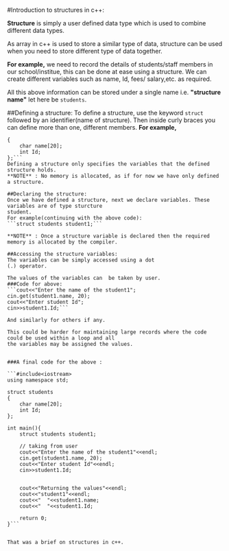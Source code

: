 #Introduction to structures in c++:

**Structure** is simply a user defined data type which is used to combine different
data types.

As array in c++ is used to store a similar type of data, structure can be used when you need to store different type of data together.

**For example,** we need to record the details of students/staff members in our school/institue, this can be done at ease using a structure. We can create different variables such as name, Id, fees/ salary,etc. as required.

All this above information can be stored under a single name i.e. **"structure name"** let 
here be ```students```.

##Defining a structure:
To define a structure, use the keyword ```struct``` followed by an identifier(name of structure).
Then inside curly braces you can define more than one, different members.
**For example,**
```struct students
{ 
    char name[20];
    int Id;
};```
Defining a structure only specifies the variables that the defined structure holds.
**NOTE** : No memory is allocated, as if for now we have only defined  a structure.

##Declaring the structure:
Once we have defined a structure, next we declare variables. These variables are of type sturcture
student.
For example(continuing with the above code):
```struct students student1;```

**NOTE** : Once a structure variable is declared then the required memory is allocated by the compiler.

##Accessing the structure variables:
The variables can be simply accessed using a dot
(.) operator.

The values of the variables can  be taken by user.
###Code for above:
```cout<<"Enter the name of the student1";
cin.get(student1.name, 20);
cout<<"Enter student Id";
cin>>student1.Id;```

And similarly for others if any.

This could be harder for maintaining large records where the code could be used within a loop and all 
the variables may be assigned the values.


###A final code for the above :

```#include<iostream>
using namespace std;

struct students
{
    char name[20];
    int Id;
};

int main(){
    struct students student1;

    // taking from user
    cout<<"Enter the name of the student1"<<endl;
    cin.get(student1.name, 20);
    cout<<"Enter student Id"<<endl;
    cin>>student1.Id;


    cout<<"Returning the values"<<endl;
    cout<<"student1"<<endl;
    cout<<"  "<<student1.name;
    cout<<"  "<<student1.Id;
    
    return 0;
}```


That was a brief on structures in c++.